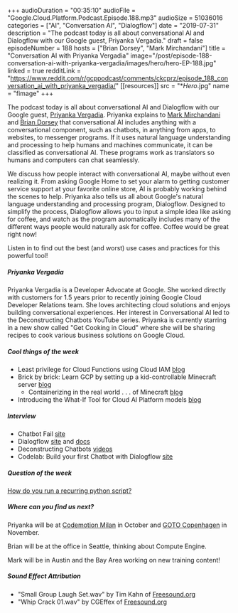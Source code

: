 +++
audioDuration = "00:35:10"
audioFile = "Google.Cloud.Platform.Podcast.Episode.188.mp3"
audioSize = 51036016
categories = ["AI", "Conversation AI", "Dialogflow"]
date = "2019-07-31"
description = "The podcast today is all about conversational AI and Dialogflow with our Google guest, Priyanka Vergadia."
draft = false
episodeNumber = 188
hosts = ["Brian Dorsey", "Mark Mirchandani"]
title = "Conversation AI with Priyanka Vergadia"
image="/post/episode-188-conversation-ai-with-priyanka-vergadia/images/hero/hero-EP-188.jpg"
linked = true
redditLink = "https://www.reddit.com/r/gcppodcast/comments/ckcprz/episode_188_conversation_ai_with_priyanka_vergadia/"
[[resources]]
  src = "**Hero*.jpg"
  name = "fimage"
+++

The podcast today is all about conversational AI and Dialogflow with our Google guest, [Priyanka Vergadia](https://twitter.com/pvergadia). Priyanka explains to [Mark Mirchandani](https://twitter.com/markmirch) and [Brian Dorsey](https://twitter.com/briandorsey) that conversational AI includes anything with a conversational component, such as chatbots, in anything from apps, to websites, to messenger programs. If it uses natural language understanding and processing to help humans and machines communicate, it can be classified as conversational AI. These programs work as translators so humans and computers can chat seamlessly.

We discuss how people interact with conversational AI, maybe without even realizing it. From asking Google Home to set your alarm to getting customer service support at your favorite online store, AI is probably working behind the scenes to help. Priyanka also tells us all about Google's natural language understanding and processing program, Dialogflow. Designed to simplify the process, Dialogflow allows you to input a simple idea like asking for coffee, and watch as the program automatically includes many of the different ways people would naturally ask for coffee. Coffee would be great right now!

Listen in to find out the best (and worst) use cases and practices for this powerful tool!

<!--more-->

##### Priyanka Vergadia

Priyanka Vergadia is a Developer Advocate at Google. She worked directly with customers for 1.5 years prior to recently joining Google Cloud Developer Relations team. She loves architecting cloud solutions and enjoys building conversational experiences. Her interest in Conversational AI led to the Deconstructing Chatbots YouTube series. Priyanka is currently starring in a new show called "Get Cooking in Cloud" where she will be sharing recipes to cook various business solutions on Google Cloud.

##### Cool things of the week

* Least privilege for Cloud Functions using Cloud IAM [blog](https://cloud.google.com/blog/products/application-development/least-privilege-for-cloud-functions-using-cloud-iam)
* Brick by brick: Learn GCP by setting up a kid-controllable Minecraft server [blog](https://cloud.google.com/blog/products/gcp/brick-by-brick-learn-gcp-by-setting-up-a-kid-controllable-minecraft-server)
     * Containerizing in the real world . . . of Minecraft [blog](https://cloudplatform.googleblog.com/2015/11/containerizing-in-the-real-world-of-Minecraft.html)
* Introducing the What-If Tool for Cloud AI Platform models [blog](https://cloud.google.com/blog/products/ai-machine-learning/introducing-the-what-if-tool-for-cloud-ai-platform-models)

##### Interview

* Chatbot Fail [site](https://chatbot.fail)
* Dialogflow [site](https://dialogflow.com) and [docs](https://cloud.google.com/dialogflow/docs/)
* Deconstructing Chatbots [videos](https://www.youtube.com/watch?v=O00K10xP5MU&list=PLIivdWyY5sqK5SM34zbkitWLOV-b3V40B)
* Codelab: Build your first Chatbot with Dialogflow [site](https://codelabs.developers.google.com/codelabs/chatbots-dialogflow-appointment-scheduler/index.html)

##### Question of the week

[How do you run a recurring python script?](https://cloud.google.com/blog/products/application-development/how-to-schedule-a-recurring-python-script-on-gcp)

##### Where can you find us next?

Priyanka will be at [Codemotion Milan](https://events.codemotion.com/conferences/milan/2019/) in October and [GOTO Copenhagen](https://gotocph.com) in November.

Brian will be at the office in Seattle, thinking about Compute Engine.

Mark will be in Austin and the Bay Area working on new training content!

##### Sound Effect Attribution

* "Small Group Laugh Set.wav" by Tim Kahn of [Freesound.org](https://freesound.org)
* "Whip Crack 01.wav" by CGEffex of [Freesound.org](https://freesound.org)
